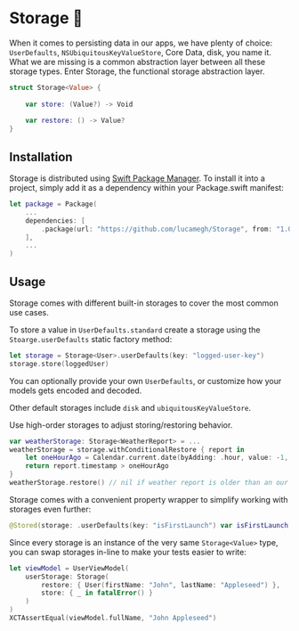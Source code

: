 # Storage 🧳

When it comes to persisting data in our apps, we have plenty of choice: `UserDefaults`, `NSUbiquitousKeyValueStore`, Core Data, disk, you name it. What we are missing is a common abstraction layer between all these storage types. Enter Storage, the functional storage abstraction layer.

```swift
struct Storage<Value> {
    
    var store: (Value?) -> Void
    
    var restore: () -> Value?
}
```

## Installation

Storage is distributed using [Swift Package Manager](https://swift.org/package-manager). To install it into a project, simply add it as a dependency within your Package.swift manifest:
```swift
let package = Package(
    ...
    dependencies: [
        .package(url: "https://github.com/lucamegh/Storage", from: "1.0.0")
    ],
    ...
)
```

## Usage

Storage comes with different built-in storages to cover the most common use cases.

To store a value in `UserDefaults.standard` create a storage using the `Stoarge.userDefaults` static factory method:

```swift
let storage = Storage<User>.userDefaults(key: "logged-user-key")
storage.store(loggedUser)
```

You can optionally provide your own `UserDefaults`, or customize how your models gets encoded and decoded.

Other default storages include `disk` and `ubiquitousKeyValueStore`.

Use high-order storages to adjust storing/restoring behavior.

```swift
var weatherStorage: Storage<WeatherReport> = ...
weatherStorage = storage.withConditionalRestore { report in
    let oneHourAgo = Calendar.current.date(byAdding: .hour, value: -1, to: Date())!
    return report.timestamp > oneHourAgo
}
weatherStorage.restore() // nil if weather report is older than an our
```

Storage comes with a convenient property wrapper to simplify working with storages even further:
```swift
@Stored(storage: .userDefaults(key: "isFirstLaunch") var isFirstLaunch = true
```

Since every storage is an instance of the very same `Storage<Value>` type, you can swap storages in-line to make your tests easier to write:

```swift
let viewModel = UserViewModel(
    userStorage: Storage(
        restore: { User(firstName: "John", lastName: "Appleseed") },
        store: { _ in fatalError() }
    )
)
XCTAssertEqual(viewModel.fullName, "John Appleseed")
```
